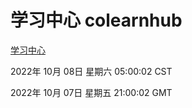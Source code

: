 # 学习中心 colearnhub
[学习中心](http://27.19.33.125:56308/colearnhub/)

2022年 10月 08日 星期六 05:00:02 CST

2022年 10月 07日 星期五 21:00:02 GMT
